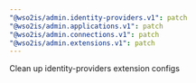 ```yaml
---
"@wso2is/admin.identity-providers.v1": patch
"@wso2is/admin.applications.v1": patch
"@wso2is/admin.connections.v1": patch
"@wso2is/admin.extensions.v1": patch
---
```


Clean up identity-providers extension configs
